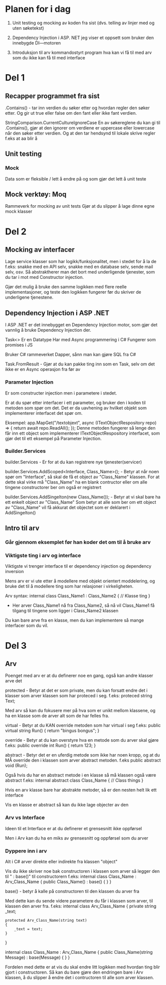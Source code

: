 # Planen for i dag
1. Unit testing og mocking av koden fra sist
    (dvs. telling av linjer med og uten søketekst)

2. Dependency Injection i ASP. NET
    jeg viser et oppsett som bruker den innebygde DI—motoren

3. Introduksjon til arv
    kommandostyrt program
    hva kan vi få til med arv som du ikke kan få til med interface


# Del 1

## Recapper programmet fra sist
.Contains() - tar inn verdien du søker etter og hvordan regler den søker etter. Og gir ut true eller false om den fant eller ikke fant verdien.

StringComparison.CurrentCultureIgnoreCase
    En av søkereglene du kan gi til .Contains(), gjør at den ignorer om verdiene er uppercase eller lowercase når den søker etter verdien. 
    Og at den tar hendsynd til lokale skrive regler f.eks at aa blir å

## Unit testing
### Mock
Data som er fleksible / lett å endre på og som gjør det lett å unit teste

## Mock verktøy: Moq
Rammeverk for mocking av unit tests
Gjør at du slipper å lage dinne egne mock klasser


# Del 2

## Mocking av interfacer
Lage service klasser som har logikk/funksjonalitet, men i stedet for å la de f.eks: snakke med en API selv, snakke med en database selv, sende mail selv, osv.
Så abstraktherer man det bort med underligende tjenester, som du tar i mot med Constructor injection.

Gjør det mulig å bruke den samme logikken med flere reelle implementasjoner, og teste den logikken fungerer før du skriver de underligene tjenestene.

## Dependency Injection i ASP .NET
I ASP .NET er det innebygget en Dependency Injection motor, som gjør det vannlig å bruke Dependency Injection der.

Task<>
    Er en Datatype 
    Har med Async programmering i C#
    Fungerer som promises i JS

Bruker C# rammeverket Dapper, sånn man kan gjøre SQL fra C#

Task.FromResult - Gjør at du kan pakke ting inn som en Task, selv om det ikke er en Async operasjon fra før av

### Parameter Injection
Er som constructer injection men i parametere i stedet.

Er at du spør etter interfacer i ett parameter, og bruker den i koden til metoden som spør om det.
Det er da uavhening av hvilket objekt som implementerer interfacet det spør om.

Eksempel:
app.MapGet("/textobjext", async (ITextObjectRespository repo) => 
{
    return await repo.ReadAll();
});
Denne metoden fungerer så lenge den får inn ett object som implementerer ITextObjectRespository interfacet, som gjør det til ett eksempel på Parameter Injection.

### Builder.Services
builder.Services - Er for at du kan registrere nye tjenester(servicer)

builder.Services.AddScoped<Interface, Class_Name>(); - Betyr at når noen spør om "Interface", så skal de få et object av "Class_Name" klassen.
    For at dette skal virke må "Class_Name" ha en blank contructor eller om alle tingene constructorer ber om også er registrert

builder.Services.AddSingelton(new Class_Name()); - Betyr at vi skal bare ha ett enkelt object av "Class_Name"
    Som betyr at alle som ber om ett object av "Class_Name" vil få akkurat det objectet som er deklarert i AddSingelton()

## Intro til arv

### Går gjennom eksemplet før han koder det om til å bruke arv

### Viktigste ting i arv og interface
Viktigste vi trenger interface til er dependency injection og dependency inversion

Mens arv er vi ute etter å modellere med objekt orientert moddelering, og bruke det til å modellere ting som har relasjoner i virkeligheten.

Arv syntax:
internal class Class_Name1 : Class_Name2
{
    // Klasse ting
}
- Her arver Class_Name1 nå fra Class_Name2, så nå vil Class_Name1 få tilgang til tingene som ligger i Class_Name2 klassen

Du kan bare arve fra en klasse, men du kan implementere så mange interfacer som du vil.


# Del 3

## Arv
Poenget med arv er at du definerer noe en gang, også kan andre klasser arve det 

protected - Betyr at det er som private, men du kan forsatt endre det i klasser som arver klassen som har proteced i seg.
f.eks:
proteced string Text;

Med arv så kan du fokusere mer på hva som er unikt mellom klassene, og ha en klasse som de arver alt som de har felles fra.

virtual - Betyr at du KAN override metoden som har virtual i seg
f.eks:
public virtual string Run()
{
    return "bingus bongus";
}

override - Betyr at du kan overstyre hva en metode som du arver skal gjøre
f.eks:
public override int Run()
{
    return 123;
}

abstract - Betyr det er en uferdig metode som ikke har noen kropp, og at du MÅ override den i klassen som arver abstract metoden.
f.eks
public abstract void (Run);

Også hvis du har en abstract metode i en klasse så må klassen også være abstract
f.eks:
internal abstract class Class_Name
{
    // Class things
}

Hvis en arv klasse bare har abstrakte metoder, så er den nesten helt lik ett interface

Vis en klasse er abstract så kan du ikke lage objecter av den

### Arv vs Interface
Ideen til et Interface er at du definerer et grensesnitt ikke oppførsel

Men i Arv kan du ha en miks av grensesnitt og oppførsel som du arver


### Dyppere inn i arv
Alt i C# arver direkte eller indirekte fra klassen "object"

Vis du ikke skriver noe bak constructoren i klassen som arver så legger den til " : base()" til constructorern f.eks:
internal class Class_Name : Arv_Class_Name
{
    public Class_Name() : base()
    {
    }
}

base() - betyr å kalle på constructoren til den klassen du arver fra

Med dette kan du sende videre parametere du får i klassen som arver, til klassen den arver fra.
f.eks:
internal class Arv_Class_Name
{
    private string _text;

    protected Arv_Class_Name(string text)
    {
        _text = text;
    }
}

internal class Class_Name : Arv_Class_Name
{
    public Class_Name(string Message) : base(Message)
    {
    }
}

Fordelen med dette er at vis du skal endre litt logikken med hvordan ting blir gjort i constructoren.
Så kan du bare gjøre den endringen bare i Arv klassen, å du slipper å endre det i contructoren til alle som arver klassen.